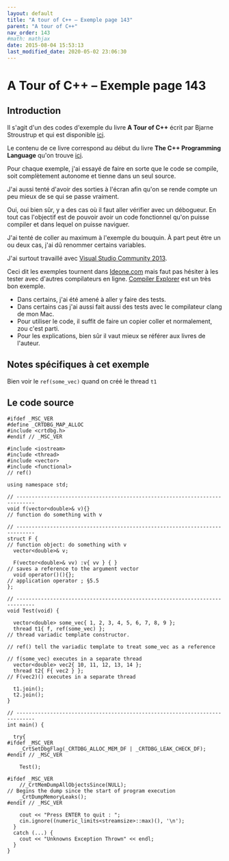 ```yaml
---
layout: default
title: "A tour of C++ – Exemple page 143"
parent: "A tour of C++"
nav_order: 143
#math: mathjax
date: 2015-08-04 15:53:13
last_modified_date: 2020-05-02 23:06:30
---
```


# A Tour of C++ – Exemple page 143

## Introduction
Il s'agit d'un des codes d'exemple du livre **A Tour of C++** écrit par Bjarne Stroustrup et qui est disponible [ici](http://www.amazon.fr/Tour-C-Bjarne-Stroustrup/dp/0321958314/ref%3Dsr_1_1?ie=UTF8&qid=1416699327&sr=8-1&keywords=a+tour+of+c%2B%2B). 

Le contenu de ce livre correspond au début du livre **The C++ Programming Language** qu'on trouve [ici](http://www.amazon.fr/The-Programming-Language-Bjarne-Stroustrup/dp/0321563840/ref%3Dpd_sim_eb_3?ie=UTF8&refRID=0CR047TTJV1HA6CVA9XA).

Pour chaque exemple, j'ai essayé de faire en sorte que le code se compile, soit complètement autonome et tienne dans un seul source.

J'ai aussi tenté d'avoir des sorties à l'écran afin qu'on se rende compte un peu mieux de se qui se passe vraiment.

Oui, oui bien sûr, y a des cas où il faut aller vérifier avec un débogueur.
En tout cas l'objectif est de pouvoir avoir un code fonctionnel qu'on puisse compiler et dans lequel on puisse naviguer.

J'ai tenté de coller au maximum à l'exemple du bouquin. À part peut être un ou deux cas, j'ai dû renommer certains variables.

J'ai surtout travaillé avec [Visual Studio Community 2013](http://www.visualstudio.com/products/visual-studio-community-vs).

Ceci dit les exemples tournent dans [Ideone.com](http://ideone.com/) mais faut pas hésiter à les tester avec d'autres compilateurs en ligne. [Compiler Explorer](https://godbolt.org/) est un très bon exemple.

* Dans certains, j'ai été amené à aller y faire des tests.  
* Dans certains cas j'ai aussi fait aussi des tests avec le compilateur clang de mon Mac.  
* Pour utiliser le code, il suffit de faire un copier coller et normalement, zou c'est parti.  
* Pour les explications, bien sûr il vaut mieux se référer aux livres de l'auteur.  


## Notes spécifiques à cet exemple


Bien voir le `ref(some_vec)` quand on créé le thread `t1`


## Le code source

```
#ifdef _MSC_VER
#define _CRTDBG_MAP_ALLOC
#include <crtdbg.h>
#endif // _MSC_VER

#include <iostream>
#include <thread>
#include <vector>
#include <functional>                                                           // ref()

using namespace std;

// ----------------------------------------------------------------------------
void f(vector<double>& v){}                                                      // function do something with v

// ----------------------------------------------------------------------------
struct F {                                                                      // function object: do something with v
  vector<double>& v;

  F(vector<double>& vv) :v{ vv } { }                                            // saves a reference to the argument vector
  void operator()(){};                                                          // application operator ; §5.5
};

// ----------------------------------------------------------------------------
void Test(void) {

  vector<double> some_vec{ 1, 2, 3, 4, 5, 6, 7, 8, 9 };
  thread t1{ f, ref(some_vec) };                                                // thread variadic template constructor.
                                                                                // ref() tell the variadic template to treat some_vec as a reference
                                                                                // f(some_vec) executes in a separate thread
  vector<double> vec2{ 10, 11, 12, 13, 14 };
  thread t2{ F{ vec2 } };                                                       // F(vec2)() executes in a separate thread

  t1.join();
  t2.join();
}

// ----------------------------------------------------------------------------
int main() {

  try{
#ifdef _MSC_VER
    _CrtSetDbgFlag(_CRTDBG_ALLOC_MEM_DF | _CRTDBG_LEAK_CHECK_DF);
#endif // _MSC_VER

    Test();

#ifdef _MSC_VER
    //_CrtMemDumpAllObjectsSince(NULL);                                         // Begins the dump since the start of program execution
    _CrtDumpMemoryLeaks();
#endif // _MSC_VER

    cout << "Press ENTER to quit : ";
    cin.ignore((numeric_limits<streamsize>::max)(), '\n');
  }
  catch (...) {
    cout << "Unknowns Exception Thrown" << endl;
  }
}
```

